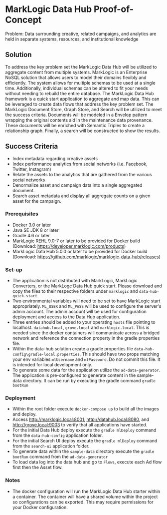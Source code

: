 # MarkLogic Data Hub Proof-of-Concept

Problem: Data surrounding creative, related campaigns, and analytics are held in separate systems, resources, and institutional knowledge

## Solution

To address the key problem set the MarkLogic Data Hub will be utilized to aggregate content from multiple systems. MarkLogic is an Enterprise NoSQL solution that allows users to model their domains flexibly and efficiently. The system allows for multiple schemas to be used at a single time. Additionally, individual schemas can be altered to fit your needs without needing to rebuild the entire database. The MarkLogic Data Hub framework is a quick start application to aggregate and map data. This can be leveraged to create data flows that address the key problem set. The MarkLogic Document Store, Graph Store, and Search will be utilized to meet the success criteria. Documents will be modeled in a Envelop pattern wrapping the original contents aid in the maintenance data provenance. These documents will be enriched with Semantic Triples to create a relationship graph. Finally, a search will be constructed to show the results.

## Success Criteria

* Index metadata regarding creative assets
* Index performance analytics from social networks (i.e. Facebook, Twitter, Instagram)
* Relate the assets to the analytics that are gathered from the various social networks
* Denormalize asset and campaign data into a single aggregated document.
* Search asset metadata and display all aggregate counts on a given asset for the campaign.

### Prerequisites

* Docker 3.0 or later
* Java SE JDK 8 or later
* Gradle 4.6 or later
* MarkLogic REHL 9.0-7 or later to be provided for Docker build (Download: <https://developer.marklogic.com/products>)
* MarkLogic Data Hub 5.0.0 or later to be provided for Docker build (Download: <https://github.com/marklogic/marklogic-data-hub/releases>)

### Set-up

* The application is not distributed with MarkLogic, MarkLogic Converters, or the MarkLogc Data Hub quick start. Please download and copy the files to their respective folders under `marklogic` and `data-hub-quick-start`
* Two environmental variables will need to be set to have MarkLogic start appropriately. `ML_USER` and `ML_PASS` will be used to configure the server's admin account. The admin account will be used for configuration deployment and access to the Data Hub application.
* Three entries should be added to your operating `hosts` file pointing to localhost. `datahub.local`, `grove.local` and `marklogic.local`. This is needed since the docker containers will communicate across a bridged network and reference the connection property in the gradle properties file.
* Within the data-hub solution create a gradle properties file `data-hub-config\gradle-local.properties`. This should have two props matching your env variables `mlUsername` and `mlPassword`. Do not commit this file. It is intended for local development only.  
* To generate some data for the application utilize the `ad-data-generator`. The application is pre-configured to generate content in the sample-data directory. It can be run by executing the gradle command `gradle bootRun`

### Deployment

* Within the root folder execute `docker-compose up` to build all the images and deploy.
* Access <http://marklogic.local:8001>, <http://datahub.local:8080>, and <http://grove.local:9003> to verify that all applications have started.
* For the initial Data Hub deploy execute the `gradle mlDeploy` command from the `data-hub-config` application folder.
* For the initial Search UI deploy execute the `gradle mlDeploy` command from the `search-ui` application folder.
* To generate data within the `sample-data` directory execute the `gradle bootRun` command from the `ad-data-generator`
* To load data log into the data hub and go to `Flows`, execute each Ad flow first then the Asset flow.

### Notes

* The docker configuration will run the MarkLogic Data Hub starter within a container. The container will have a shared volume within the project so configurations can be exported. This may require permissions for your Docker configuration.
